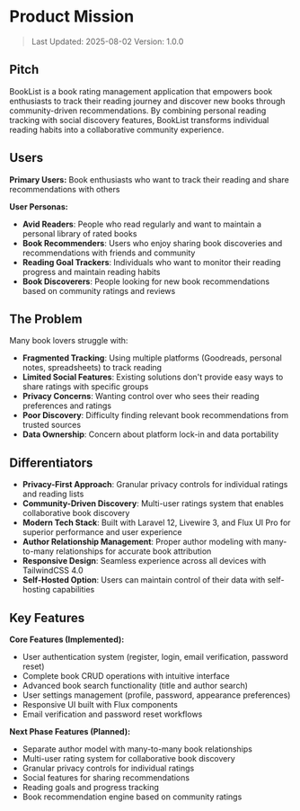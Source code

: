 # Product Mission

> Last Updated: 2025-08-02
> Version: 1.0.0

## Pitch

BookList is a book rating management application that empowers book enthusiasts to track their reading journey and discover new books through community-driven recommendations. By combining personal reading tracking with social discovery features, BookList transforms individual reading habits into a collaborative community experience.

## Users

**Primary Users:** Book enthusiasts who want to track their reading and share recommendations with others

**User Personas:**
- **Avid Readers**: People who read regularly and want to maintain a personal library of rated books
- **Book Recommenders**: Users who enjoy sharing book discoveries and recommendations with friends and community
- **Reading Goal Trackers**: Individuals who want to monitor their reading progress and maintain reading habits
- **Book Discoverers**: People looking for new book recommendations based on community ratings and reviews

## The Problem

Many book lovers struggle with:
- **Fragmented Tracking**: Using multiple platforms (Goodreads, personal notes, spreadsheets) to track reading
- **Limited Social Features**: Existing solutions don't provide easy ways to share ratings with specific groups
- **Privacy Concerns**: Wanting control over who sees their reading preferences and ratings
- **Poor Discovery**: Difficulty finding relevant book recommendations from trusted sources
- **Data Ownership**: Concern about platform lock-in and data portability

## Differentiators

- **Privacy-First Approach**: Granular privacy controls for individual ratings and reading lists
- **Community-Driven Discovery**: Multi-user ratings system that enables collaborative book discovery
- **Modern Tech Stack**: Built with Laravel 12, Livewire 3, and Flux UI Pro for superior performance and user experience
- **Author Relationship Management**: Proper author modeling with many-to-many relationships for accurate book attribution
- **Responsive Design**: Seamless experience across all devices with TailwindCSS 4.0
- **Self-Hosted Option**: Users can maintain control of their data with self-hosting capabilities

## Key Features

**Core Features (Implemented):**
- User authentication system (register, login, email verification, password reset)
- Complete book CRUD operations with intuitive interface
- Advanced book search functionality (title and author search)
- User settings management (profile, password, appearance preferences)
- Responsive UI built with Flux components
- Email verification and password reset workflows

**Next Phase Features (Planned):**
- Separate author model with many-to-many book relationships
- Multi-user rating system for collaborative book discovery
- Granular privacy controls for individual ratings
- Social features for sharing recommendations
- Reading goals and progress tracking
- Book recommendation engine based on community ratings